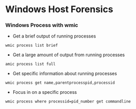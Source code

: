 # Windows Host Forensics

### Windows Process with wmic

* Get a brief output of running processes

```
wmic process list brief 
```

* Get a large amount of output from running processes

```
amic process list full
```

* Get specific information about running processes&#x20;

```
wmic process get name,parentprocesspid,processid
```

* Focus in on a specific process&#x20;

```
wmic process where processid=pid_number get commandline
```
